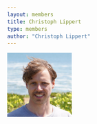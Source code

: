 ```yaml
---
layout: members
title: Christoph Lippert
type: members
author: "Christoph Lippert"
---
```



<img src="/assets/img/Christoph_Lippert_portrait_small.jpg" alt="Christoph Lippert" style="width: 150px;"/>